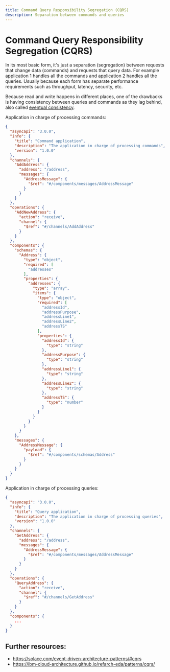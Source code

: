 ```yaml
---
title: Command Query Responsibility Segregation (CQRS)
description: Separation between commands and queries
---
```


# Command Query Responsibility Segregation (CQRS)

In its most basic form, it's just a separation (segregation) between requests that change data (commands) and requests that query data. For example application 1 handles all the commands and application 2 handles all the queries. Usually because each form has separate performance requirements such as throughput, latency, security, etc.

Because read and write happens in different places, one of the drawbacks is having consistency between queries and commands as they lag behind, also called [eventual consistency](./glossary.md).

Application in charge of processing commands:
```json
{
  "asyncapi": "3.0.0",
  "info": {
    "title": "Command application",
    "description": "The application in charge of processing commands",
    "version": "1.0.0"
  },
  "channels": {
    "AddAddress": {
      "address": "/address",
      "messages": {
        "AddressMessage": {
          "$ref": "#/components/messages/AddressMessage"
        }
      }
    }
  },
  "operations": {
    "AddNewAddress": {
      "action": "receive",
      "channel": {
        "$ref": "#/channels/AddAddress"
      }
    }
  },
  "components": {
    "schemas": {
      "Address": {
        "type": "object",
        "required": [
          "addresses"
        ],
        "properties": {
          "addresses": {
            "type": "array",
            "items": {
              "type": "object",
              "required": [
                "addressId",
                "addressPurpose",
                "addressLine1",
                "addressLine2",
                "addressTS"
              ],
              "properties": {
                "addressId": {
                  "type": "string"
                },
                "addressPurpose": {
                  "type": "string"
                },
                "addressLine1": {
                  "type": "string"
                },
                "addressLine2": {
                  "type": "string"
                },
                "addressTS": {
                  "type": "number"
                }
              }
            }
          }
        }
      }
    },
    "messages": {
      "AddressMessage": {
        "payload": {
          "$ref": "#/components/schemas/Address"
        }
      }
    }
  }
}
```

Application in charge of processing queries:
```json
{
  "asyncapi": "3.0.0",
  "info": {
    "title": "Query application",
    "description": "The application in charge of processing queries",
    "version": "1.0.0"
  },
  "channels": {
    "GetAddress": {
      "address": "/address",
      "messages": {
        "AddressMessage": {
          "$ref": "#/components/messages/AddressMessage"
        }
      }
    }
  },
  "operations": {
    "QueryAddress": {
      "action": "receive",
      "channel": {
        "$ref": "#/channels/GetAddress"
      }
    }
  },
  "components": {
    ...
  }
}
```


## Further resources:

- https://solace.com/event-driven-architecture-patterns/#cqrs
- https://ibm-cloud-architecture.github.io/refarch-eda/patterns/cqrs/
